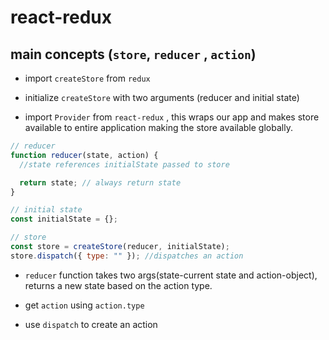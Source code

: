 # react-redux

## main concepts (`store`, `reducer` , `action`)

- import `createStore` from `redux`

- initialize `createStore` with two arguments (reducer and initial state)

- import `Provider` from `react-redux` , this wraps our app and makes store available to
  entire application making the store available globally.

```js
// reducer
function reducer(state, action) {
  //state references initialState passed to store

  return state; // always return state
}

// initial state
const initialState = {};

// store
const store = createStore(reducer, initialState);
store.dispatch({ type: "" }); //dispatches an action
```

- `reducer` function takes two args(state-current state and action-object), returns a new state based on the action type.

- get `action` using `action.type`

- use `dispatch` to create an action
